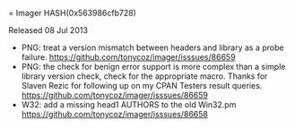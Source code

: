 = Imager HASH(0x563986cfb728)

Released 08 Jul 2013

- PNG: treat a version mismatch between headers and library as a probe failure. https://github.com/tonycoz/imager/isssues/86659 
- PNG: the check for benign error support is more complex than a simple library version check, check for the appropriate macro. Thanks for Slaven Rezic for following up on my CPAN Testers result queries. https://github.com/tonycoz/imager/isssues/86659 
- W32: add a missing head1 AUTHORS to the old Win32.pm https://github.com/tonycoz/imager/isssues/86658